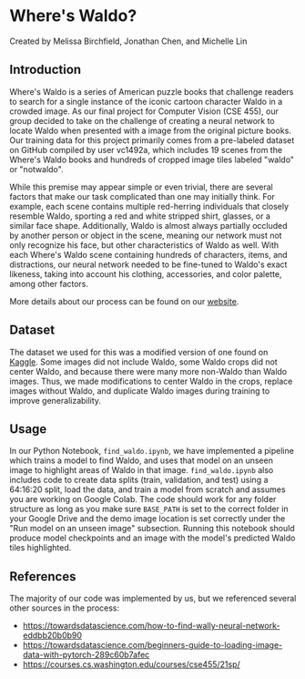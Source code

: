# Where's Waldo?

Created by Melissa Birchfield, Jonathan Chen, and Michelle Lin

## Introduction
Where's Waldo is a series of American puzzle books that challenge readers to search for a single instance of the iconic cartoon character Waldo in a crowded image. As our final project for Computer Vision (CSE 455), our group decided to take on the challenge of creating a neural network to locate Waldo when presented with a image from the original picture books. Our training data for this project primarily comes from a pre-labeled dataset on GitHub compiled by user vc1492a, which includes 19 scenes from the Where's Waldo books and hundreds of cropped image tiles labeled "waldo" or "notwaldo".

While this premise may appear simple or even trivial, there are several factors that make our task complicated than one may initially think. For example, each scene contains multiple red-herring individuals that closely resemble Waldo, sporting a red and white stripped shirt, glasses, or a similar face shape. Additionally, Waldo is almost always partially occluded by another person or object in the scene, meaning our network must not only recognize his face, but other characteristics of Waldo as well. With each Where's Waldo scene containing hundreds of characters, items, and distractions, our neural network needed to be fine-tuned to Waldo's exact likeness, taking into account his clothing, accessories, and color palette, among other factors.

More details about our process can be found on our [website](https://sites.google.com/cs.washington.edu/cse455findingwaldo/home).

## Dataset

The dataset we used for this was a modified version of one found on [Kaggle](https://www.kaggle.com/residentmario/wheres-waldo). Some images did not include Waldo, some Waldo crops did not center Waldo, and because there were many more non-Waldo than Waldo images. Thus, we made modifications to center Waldo in the crops, replace images without Waldo, and duplicate Waldo images during training to improve generalizability.

## Usage

In our Python Notebook, `find_waldo.ipynb`, we have implemented a pipeline which trains a model to find Waldo, and uses that model on an unseen image to highlight areas of Waldo in that image. `find_waldo.ipynb` also includes code to create data splits (train, validation, and test) using a 64:16:20 split, load the data, and train a model from scratch and assumes you are working on Google Colab. The code should work for any folder structure as long as you make sure `BASE_PATH` is set to the correct folder in your Google Drive and the demo image location is set correctly under the "Run model on an unseen image" subsection. Running this notebook should produce model checkpoints and an image with the model's predicted Waldo tiles highlighted.

## References
The majority of our code was implemented by us, but we referenced several other sources in the process:
* https://towardsdatascience.com/how-to-find-wally-neural-network-eddbb20b0b90 
* https://towardsdatascience.com/beginners-guide-to-loading-image-data-with-pytorch-289c60b7afec
* https://courses.cs.washington.edu/courses/cse455/21sp/